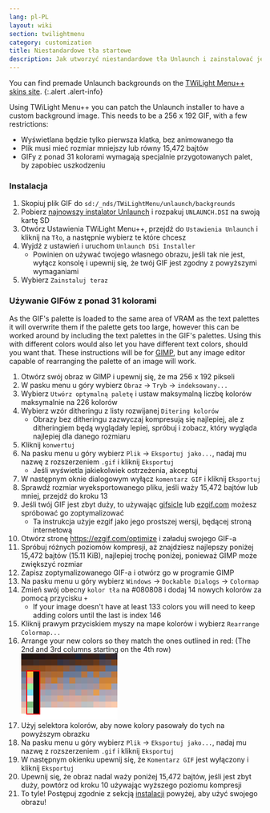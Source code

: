 ```yaml
---
lang: pl-PL
layout: wiki
section: twilightmenu
category: customization
title: Niestandardowe tła startowe
description: Jak utworzyć niestandardowe tła Unlaunch i zainstalować je za pomocą TWiLight Menu++
---
```


You can find premade Unlaunch backgrounds on the [TWiLight Menu++ skins site](https://skins.ds-homebrew.com/unlaunch/).
{:.alert .alert-info}

Using TWiLight Menu++ you can patch the Unlaunch installer to have a custom background image. This needs to be a 256 x 192 GIF, with a few restrictions:
- Wyświetlana będzie tylko pierwsza klatka, bez animowanego tła
- Plik musi mieć rozmiar mniejszy lub równy 15,472 bajtów
- GIFy z ponad 31 kolorami wymagają specjalnie przygotowanych palet, by zapobiec uszkodzeniu

### Instalacja
1. Skopiuj plik GIF do `sd:/_nds/TWiLightMenu/unlaunch/backgrounds`
1. Pobierz [najnowszy instalator Unlaunch](https://problemkaputt.de/unlaunch.zip) i rozpakuj `UNLAUNCH.DSI` na swoją kartę SD
1. Otwórz Ustawienia TWiLight Menu++, przejdź do `Ustawienia Unlaunch` i kliknij na `Tło`, a następnie wybierz te które chcesz
1. Wyjdź z ustawień i uruchom `Unlaunch DSi Installer`
   - Powinien on używać twojego własnego obrazu, jeśli tak nie jest, wyłącz konsolę i upewnij się, że twój GIF jest zgodny z powyższymi wymaganiami
1. Wybierz `Zainstaluj teraz`

### Używanie GIFów z ponad 31 kolorami
As the GIF's palette is loaded to the same area of VRAM as the text palettes it will overwrite them if the palette gets too large, however this can be worked around by including the text palettes in the GIF's palettes. Using this with different colors would also let you have different text colors, should you want that. These instructions will be for [GIMP](https://gimp.org), but any image editor capable of rearranging the palette of an image will work.
1. Otwórz swój obraz w GIMP i upewnij się, że ma 256 x 192 pikseli
1. W pasku menu u góry wybierz `Obraz` -> `Tryb` -> `indeksowany...`
1. Wybierz `Utwórz optymalną paletę` i ustaw maksymalną liczbę kolorów maksymalnie na 226 kolorów
1. Wybierz wzór ditheringu z listy rozwijanej `Ditering kolorów`
   - Obrazy bez ditheringu zazwyczaj kompresują się najlepiej, ale z ditheringiem będą wyglądały lepiej, spróbuj i zobacz, który wygląda najlepiej dla danego rozmiaru
1. Kliknij `konwertuj`
1. Na pasku menu u góry wybierz `Plik` -> `Eksportuj jako...`, nadaj mu nazwę z rozszerzeniem `.gif` i kliknij `Eksportuj`
   - Jeśli wyświetla jakiekolwiek ostrzeżenia, akceptuj
1. W następnym oknie dialogowym wyłącz `komentarz GIF` i kliknij `Eksportuj`
1. Sprawdź rozmiar wyeksportowanego pliku, jeśli waży 15,472 bajtów lub mniej, przejdź do kroku 13
1. Jeśli twój GIF jest zbyt duży, to używając [gifsicle](http://www.lcdf.org/gifsicle/) lub [ezgif.com](https://ezgif.com/optimize) możesz spróbować go zoptymalizować
   - Ta instrukcja użyje ezgif jako jego prostszej wersji, będącej stroną internetową
1. Otwórz stronę https://ezgif.com/optimize i załaduj swojego GIF-a
1. Spróbuj różnych poziomów kompresji, aż znajdziesz najlepszy poniżej 15,472 bajtów (15.11 KiB), najlepiej trochę poniżej, ponieważ GIMP może zwiększyć rozmiar
1. Zapisz zoptymalizowanego GIF-a i otwórz go w programie GIMP
1. Na pasku menu u góry wybierz `Windows` -> `Dockable Dialogs` -> `Colormap`
1. Zmień swój obecny `kolor tła` na #080808 i dodaj 14 nowych kolorów za pomocą przycisku `+`
    - If your image doesn't have at least 133 colors you will need to keep adding colors until the last is index 146
1. Kliknij prawym przyciskiem myszy na mape kolorów i wybierz `Rearrange Colormap...`
1. Arrange your new colors so they match the ones outlined in red: (The 2nd and 3rd columns starting on the 4th row)<br> ![Paleta z poprawnymi kolorami tekstu](/assets/images/custom-unlaunch-bg/unlaunch-palette.png)
1. Użyj selektora kolorów, aby nowe kolory pasowały do tych na powyższym obrazku
1. Na pasku menu u góry wybierz `Plik` -> `Eksportuj jako...`, nadaj mu nazwę z rozszerzeniem `.gif` i kliknij `Eksportuj`
1. W następnym okienku upewnij się, że `Komentarz GIF` jest wyłączony i kliknij `Eksportuj`
1. Upewnij się, że obraz nadal waży poniżej 15,472 bajtów, jeśli jest zbyt duży, powtórz od kroku 10 używając wyższego poziomu kompresji
1. To tyle! Postępuj zgodnie z sekcją [instalacji](#installing) powyżej, aby użyć swojego obrazu!
